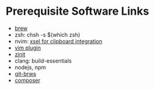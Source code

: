 # Prerequisite Software Links

* [brew](https://brew.sh)
* zsh: chsh -s $(which zsh)
* nvim: [xsel for clipboard integration](windows.md)
* [vim plugin](https://github.com/junegunn/vim-plug#neovim)
* [zinit](https://github.com/zdharma-continuum/zinit#manual-installation)
* clang: build-essentials
* nodejs, npm
* [git-brws](https://github.com/rhysd/git-brws#with-homebrew)
* [composer](https://github.com/composer/composer#installation--usage)
